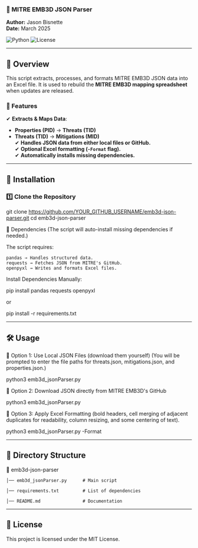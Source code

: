 ### 📌 MITRE EMB3D JSON Parser

**Author:** Jason Bisnette  
**Date:** March 2025  

![Python](https://img.shields.io/badge/Python-3.x-blue.svg) ![License](https://img.shields.io/badge/License-MIT-green.svg)

---

## 📖 Overview
This script extracts, processes, and formats MITRE EMB3D JSON data into an Excel file.
It is used to rebuild the **MITRE EMB3D mapping spreadsheet** when updates are released.

### 🔹 Features
✔ **Extracts & Maps Data**:
- **Properties (PID)** → **Threats (TID)**
- **Threats (TID)** → **Mitigations (MID)**  
✔ **Handles JSON data from either local files or GitHub.**  
✔ **Optional Excel formatting (`-Format` flag).**  
✔ **Automatically installs missing dependencies.**  

---

## 🚀 Installation

### **1️⃣ Clone the Repository**
git clone https://github.com/YOUR_GITHUB_USERNAME/emb3d-json-parser.git
cd emb3d-json-parser

🔧 Dependencies (The script will auto-install missing dependencies if needed.)

The script requires:

    pandas → Handles structured data.
    requests → Fetches JSON from MITRE's GitHub.
    openpyxl → Writes and formats Excel files.

Install Dependencies Manually:

pip install pandas requests openpyxl

or

pip install -r requirements.txt

---

## 🛠 Usage

📌 Option 1: Use Local JSON Files (download them yourself) (You will be prompted to enter the file paths for threats.json, mitigations.json, and properties.json.)

python3 emb3d_jsonParser.py


📌 Option 2: Download JSON directly from MITRE EMB3D's GitHub

python3 emb3d_jsonParser.py


📌 Option 3: Apply Excel Formatting (bold headers, cell merging of adjacent duplicates for readability, column resizing, and some centering of text).

python3 emb3d_jsonParser.py -Format

---

## 📂 Directory Structure

📂 emb3d-json-parser

    │── emb3d_jsonParser.py      # Main script

    │── requirements.txt         # List of dependencies

    │── README.md                # Documentation

---

## 📜 License

This project is licensed under the MIT License.
